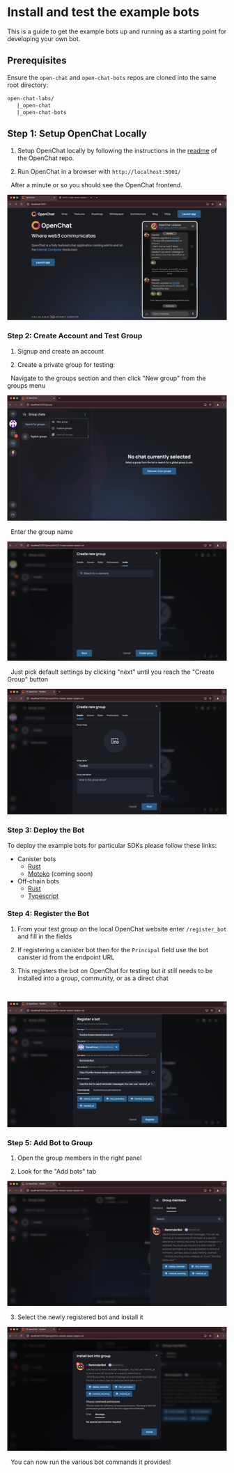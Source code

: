 # Install and test the example bots

This is a guide to get the example bots up and running as a starting point for developing your own bot.

## Prerequisites

Ensure the `open-chat` and `open-chat-bots` repos are cloned into the same root directory:

```
open-chat-labs/
   |_open-chat
   |_open-chat-bots
```

## Step 1: Setup OpenChat Locally

1. Setup OpenChat locally by following the instructions in the [readme](https://github.com/open-chat-labs/open-chat/blob/master/README.md) of the OpenChat repo.

2. Run OpenChat in a browser with `http://localhost:5001/`

&nbsp;
After a minute or so you should see the OpenChat frontend.
&nbsp;

![Open chat frontend](./images/open-chat-frontend.png)

### Step 2: Create Account and Test Group

1. Signup and create an account

2. Create a private group for testing:

&nbsp;
Navigate to the groups section and then click "New group" from the groups menu
&nbsp;

![Create a group on open chat](./images/new-group.png)

&nbsp;
Enter the group name
&nbsp;

![Group names](./images/creategroup.png)

&nbsp;
Just pick default settings by clicking "next" until you reach the "Create Group" button
&nbsp;

![Create group](./images/group-name.png)

### Step 3: Deploy the Bot

To deploy the example bots for particular SDKs please follow these links:

- Canister bots
  - [Rust](./rs/canister/README.md)
  - [Motoko](./rs/motoko/README.md) (coming soon)
- Off-chain bots
  - [Rust](./rs/offchain/README.md)
  - [Typescript](./ts/README.md)

### Step 4: Register the Bot

1. From your test group on the local OpenChat website enter `/register_bot` and fill in the fields

2. If registering a canister bot then for the `Principal` field use the bot canister id from the endpoint URL

3. This registers the bot on OpenChat for testing but it still needs to be installed into a group, community, or as a direct chat

&nbsp;

![Register bot](./images/register-reminder-bot.png)

### Step 5: Add Bot to Group

1. Open the group members in the right panel

2. Look for the "Add bots" tab

![add bots](./images/add-new-bot.png)

3. Select the newly registered bot and install it

![install bot](./images/install-bot.png)

&nbsp;
You can now run the various bot commands it provides!
